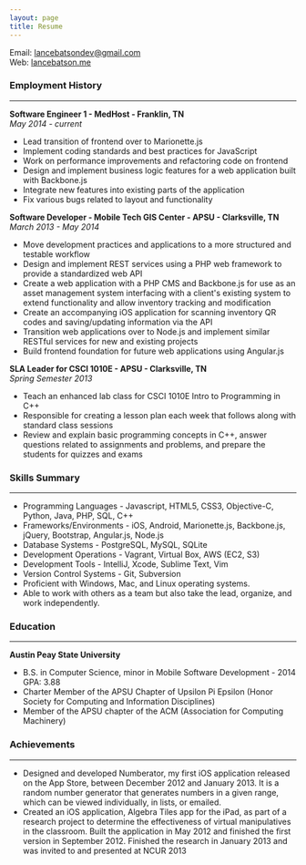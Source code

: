 ```yaml
---
layout: page
title: Resume
---
```

Email: [lancebatsondev@gmail.com](mailto:lancebatsondev@gmail.com)  
Web: [lancebatson.me](http://lancebatson.me)
<br>
### Employment History
***
**Software Engineer 1 - MedHost - Franklin, TN**  
*May 2014 - current*  

- Lead transition of frontend over to Marionette.js
- Implement coding standards and best practices for JavaScript
- Work on performance improvements and refactoring code on frontend
- Design and implement business logic features for a web application built with Backbone.js
- Integrate new features into existing parts of the application
- Fix various bugs related to layout and functionality

**Software Developer - Mobile Tech GIS Center - APSU - Clarksville, TN**  
*March 2013 - May 2014*  

- Move development practices and applications to a more structured and testable workflow
- Design and implement REST services using a PHP web framework to provide a standardized web API
- Create a web application with a PHP CMS and Backbone.js for use as an asset management system interfacing with a client's existing system to extend functionality and allow inventory tracking and modification
- Create an accompanying iOS application for scanning inventory QR codes and saving/updating information via the API
- Transition web applications over to Node.js and implement similar RESTful services for new and existing projects
- Build frontend foundation for future web applications using Angular.js

**SLA Leader for CSCI 1010E - APSU - Clarksville, TN**  
*Spring Semester 2013*  

- Teach an enhanced lab class for CSCI 1010E Intro to Programming in C++
- Responsible for creating a lesson plan each week that follows along with standard class sessions
- Review and explain basic programming concepts in C++, answer questions related to assignments and problems, and prepare the students for quizzes and exams

### Skills Summary
***
- Programming Languages - Javascript, HTML5, CSS3, Objective-C, Python, Java, PHP, SQL, C++
- Frameworks/Environments - iOS, Android, Marionette.js, Backbone.js, jQuery, Bootstrap, Angular.js, Node.js
- Database Systems - PostgreSQL, MySQL, SQLite
- Development Operations - Vagrant, Virtual Box, AWS (EC2, S3)
- Development Tools - IntelliJ, Xcode, Sublime Text, Vim
- Version Control Systems - Git, Subversion
- Proficient with Windows, Mac, and Linux operating systems.
- Able to work with others as a team but also take the lead, organize, and work independently.

### Education
***
**Austin Peay State University**  

- B.S. in Computer Science, minor in Mobile Software Development - 2014 GPA: 3.88
- Charter Member of the APSU Chapter of Upsilon Pi Epsilon (Honor Society for Computing and Information Disciplines)
- Member of the APSU chapter of the ACM (Association for Computing Machinery)

### Achievements
***
- Designed and developed Numberator, my first iOS application released on the App Store, between December 2012 and January 2013. It is a random number generator that generates numbers in a given range, which can be viewed individually, in lists, or emailed.
- Created an iOS application, Algebra Tiles app for the iPad, as part of a research project to determine the effectiveness of virtual manipulatives in the classroom. Built the application in May 2012 and finished the first version in September 2012. Finished the research in January 2013 and was invited to and presented at NCUR 2013
